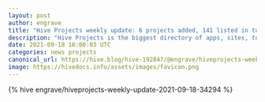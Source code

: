 ```yaml
---
layout: post
author: engrave
title: "Hive Projects weekly update: 6 projects added, 141 listed in total!"
description: "Hive Projects is the biggest directory of apps, sites, tools, and scripts created for the Hive ecosystem."
date: 2021-09-18 16:00:03 UTC
categories: news projects
canonical_url: https://hive.blog/hive-192847/@engrave/hiveprojects-weekly-update-2021-09-18-34294
image: https://hivedocs.info/assets/images/favicon.png
---
```

{% hive engrave/hiveprojects-weekly-update-2021-09-18-34294 %}
